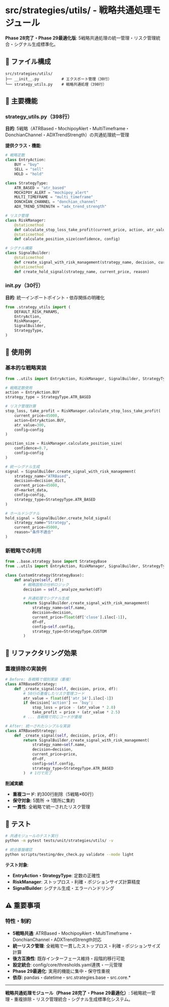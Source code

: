 # src/strategies/utils/ - 戦略共通処理モジュール

**Phase 28完了・Phase 29最適化版**: 5戦略共通処理の統一管理・リスク管理統合・シグナル生成標準化。

## 📂 ファイル構成

```
src/strategies/utils/
├── __init__.py          # エクスポート管理（30行）
└── strategy_utils.py    # 戦略共通処理（398行）
```

## 🔧 主要機能

### **strategy_utils.py（398行）**

**目的**: 5戦略（ATRBased・MochipoyAlert・MultiTimeframe・DonchianChannel・ADXTrendStrength）の共通処理統一管理

**提供クラス・機能**:
```python
# 戦略定数
class EntryAction:
    BUY = "buy"
    SELL = "sell"
    HOLD = "hold"

class StrategyType:
    ATR_BASED = "atr_based"
    MOCHIPOY_ALERT = "mochipoy_alert"
    MULTI_TIMEFRAME = "multi_timeframe"
    DONCHIAN_CHANNEL = "donchian_channel"
    ADX_TREND_STRENGTH = "adx_trend_strength"

# リスク管理
class RiskManager:
    @staticmethod
    def calculate_stop_loss_take_profit(current_price, action, atr_value, config)
    @staticmethod
    def calculate_position_size(confidence, config)

# シグナル構築
class SignalBuilder:
    @staticmethod
    def create_signal_with_risk_management(strategy_name, decision, current_price, df, config, strategy_type)
    @staticmethod
    def create_hold_signal(strategy_name, current_price, reason)
```

### **__init__.py（30行）**

**目的**: 統一インポートポイント・依存関係の明確化

```python
from .strategy_utils import (
    DEFAULT_RISK_PARAMS,
    EntryAction,
    RiskManager,
    SignalBuilder,
    StrategyType,
)
```

## 🚀 使用例

### **基本的な戦略実装**

```python
from ..utils import EntryAction, RiskManager, SignalBuilder, StrategyType

# 戦略定数使用
action = EntryAction.BUY
strategy_type = StrategyType.ATR_BASED

# リスク管理計算
stop_loss, take_profit = RiskManager.calculate_stop_loss_take_profit(
    current_price=45000,
    action=EntryAction.BUY,
    atr_value=300,
    config=config
)

position_size = RiskManager.calculate_position_size(
    confidence=0.7,
    config=config
)

# 統一シグナル生成
signal = SignalBuilder.create_signal_with_risk_management(
    strategy_name="ATRBased",
    decision=decision_dict,
    current_price=45000,
    df=market_data,
    config=config,
    strategy_type=StrategyType.ATR_BASED
)

# ホールドシグナル
hold_signal = SignalBuilder.create_hold_signal(
    strategy_name="Strategy",
    current_price=45000,
    reason="条件不適合"
)
```

### **新戦略での利用**

```python
from ..base.strategy_base import StrategyBase
from ..utils import EntryAction, RiskManager, SignalBuilder, StrategyType

class CustomStrategy(StrategyBase):
    def analyze(self, df):
        # 戦略固有の分析ロジック
        decision = self._analyze_market(df)

        # 共通処理でシグナル生成
        return SignalBuilder.create_signal_with_risk_management(
            strategy_name=self.name,
            decision=decision,
            current_price=float(df['close'].iloc[-1]),
            df=df,
            config=self.config,
            strategy_type=StrategyType.CUSTOM
        )
```

## 🔄 リファクタリング効果

### **重複排除の実装例**

```python
# Before: 各戦略で個別実装（重複）
class ATRBasedStrategy:
    def _create_signal(self, decision, price, df):
        # 50行の重複したリスク管理コード
        atr_value = float(df['atr_14'].iloc[-1])
        if decision['action'] == 'buy':
            stop_loss = price - (atr_value * 2.0)
            take_profit = price + (atr_value * 2.5)
        # ... 各戦略で同じコードが重複

# After: 統一されたシンプルな実装
class ATRBasedStrategy:
    def _create_signal(self, decision, price, df):
        return SignalBuilder.create_signal_with_risk_management(
            strategy_name=self.name,
            decision=decision,
            current_price=price,
            df=df,
            config=self.config,
            strategy_type=StrategyType.ATR_BASED
        )  # 1行で完了
```

**削減実績**:
- **重複コード**: 約300行削除（5戦略×60行）
- **保守対象**: 5箇所 → 1箇所に集約
- **一貫性**: 全戦略で統一されたリスク管理

## 🧪 テスト

```bash
# 共通モジュールのテスト実行
python -m pytest tests/unit/strategies/utils/ -v

# 統合基盤確認
python scripts/testing/dev_check.py validate --mode light
```

**テスト対象**:
- **EntryAction・StrategyType**: 定数の正確性
- **RiskManager**: ストップロス・利確・ポジションサイズ計算精度
- **SignalBuilder**: シグナル生成・エラーハンドリング

## ⚠️ 重要事項

### **特性・制約**
- **5戦略共通**: ATRBased・MochipoyAlert・MultiTimeframe・DonchianChannel・ADXTrendStrength対応
- **統一リスク管理**: 全戦略で一貫したストップロス・利確・ポジションサイズ計算
- **後方互換性**: 既存インターフェース維持・段階的移行可能
- **設定統合**: config/core/thresholds.yaml連携・一元管理
- **Phase 29最適化**: 実用的機能に集中・保守性重視
- **依存**: pandas・datetime・src.strategies.base・src.core.*

---

**戦略共通処理モジュール（Phase 28完了・Phase 29最適化）**: 5戦略統一管理・重複排除・リスク管理統合・シグナル生成標準化システム。